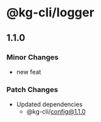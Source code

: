 # @kg-cli/logger

## 1.1.0

### Minor Changes

- new feat

### Patch Changes

- Updated dependencies
  - @kg-cli/config@1.1.0
